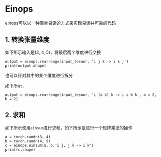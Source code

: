 # Einops

einops可以以一种简单易读的方式来实现易读并可靠的代码

## 1. 转换张量维度

如下所示输入是(3, 4, 5)，将最后两个维度进行交换

```python3
output = einops.rearrange(input_tesnor, 'i j k -> i k j')
print(output.shape)   
```

也可以针对其中的某个维度进行拆分

如下所示，
```python3
output = einops.rearrange(input_tesnor, 'i (a b) k -> i a b k', a = 2, b = 2)
```

## 2. 求和

如下所示使用`einsum`进行求和，如下所示是进行一个矩阵乘法的操作

```python3
a = torch.randn(3, 4)
b = torch.randn(4, 5)
c = einops.einsum(a, b,'i j, j k -> i k')
print(c.shape)
```


